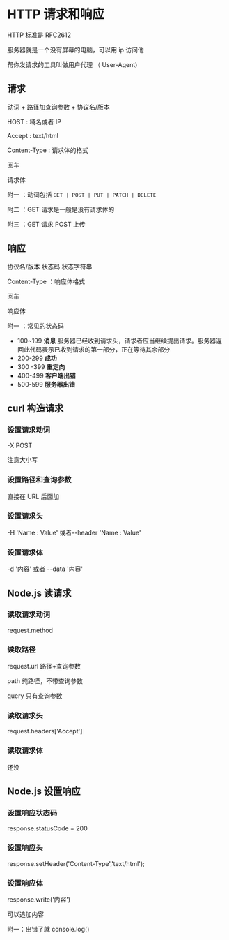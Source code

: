 # HTTP 请求和响应

HTTP 标准是 RFC2612

服务器就是一个没有屏幕的电脑，可以用 ip 访问他

帮你发请求的工具叫做用户代理 （ User-Agent)



## 请求

动词 + 路径加查询参数 + 协议名/版本

HOST : 域名或者 IP

Accept : text/html

Content-Type : 请求体的格式

回车

请求体



附一 ：动词包括 `GET | POST | PUT | PATCH | DELETE`

附二 ：GET 请求是一般是没有请求体的

附三 ：GET 请求 POST 上传

## 响应

协议名/版本 状态码 状态字符串

Content-Type ：响应体格式

回车

响应体



附一 ：常见的状态码 

- 100~199 **消息**  服务器已经收到请求头，请求者应当继续提出请求。服务器返回此代码表示已收到请求的第一部分，正在等待其余部分
- 200-299 **成功**  
- 300 -399 **重定向**
- 400-499 **客户端出错**
- 500-599 **服务器出错**

## curl 构造请求

### 设置请求动词

-X POST

注意大小写

### 设置路径和查询参数

直接在 URL 后面加

### 设置请求头

-H 'Name : Value' 或者--header  'Name : Value' 

### 设置请求体

-d '内容' 或者 --data '内容'

## Node.js 读请求

### 读取请求动词

request.method

### 读取路径

request.url 路径+查询参数

path 纯路径，不带查询参数

query 只有查询参数

### 读取请求头

request.headers['Accept']

### 读取请求体

还没

## Node.js 设置响应

### 设置响应状态码

response.statusCode = 200

### 设置响应头

response.setHeader('Content-Type','text/html');

### 设置响应体

response.write('内容')

可以追加内容



附一：出错了就 console.log()